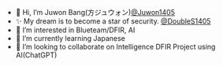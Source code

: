 - 👋 Hi, I’m Juwon Bang(方ジュウォン)[@Juwon1405](https://juwon1405.github.io)
- ✨ My dream is to become a star of security. [@DoubleS1405](https://github.com/DoubleS1405)
- 👀 I’m interested in Blueteam/DFIR, AI
- 🌱 I’m currently learning Japanese
- 💞️ I’m looking to collaborate on Intelligence DFIR Project using AI(ChatGPT)
<!-- - 📫 More about me [My Gitpage](https://juwon1405.github.io) 
-->

<!---
Juwon1405/Juwon1405 is a ✨ special ✨ repository because its `README.md` (this file) appears on your GitHub profile.
You can click the Preview link to take a look at your changes.
--->

